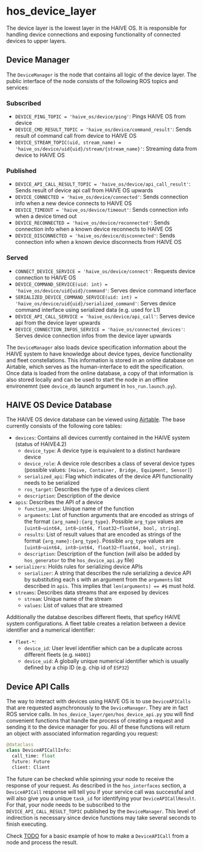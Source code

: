 # hos_device_layer

The device layer is the lowest layer in the HAIVE OS. It is responsible for handling device connections and exposing functionality of connected devices to upper layers.

## Device Manager

The `DeviceManager` is the node that contains all logic of the device layer. The public interface of the node consists of the following ROS topics and services:

### Subscribed
- `DEVICE_PING_TOPIC = 'haive_os/device/ping'`: Pings HAIVE OS from device
- `DEVICE_CMD_RESULT_TOPIC = 'haive_os/device/command_result'`: Sends result of command call from device to HAIVE OS
- `DEVICE_STREAM_TOPIC(uid, stream_name) = 'haive_os/device/uid{uid}/stream/{stream_name}'`: Streaming data from device to HAIVE OS

### Published

- `DEVICE_API_CALL_RESULT_TOPIC = 'haive_os/device/api_call_result'`: Sends result of device api call from HAIVE OS upwards
- `DEVICE_CONNECTED = 'haive_os/device/connected'`: Sends connection info when a new device connects to HAIVE OS
- `DEVICE_TIMEOUT = 'haive_os/device/timeout'`: Sends connection info when a device timed out
- `DEVICE_RECONNECTED = 'haive_os/device/reconnected'`: Sends connection info when a known device reconnects to HAIVE OS
- `DEVICE_DISCONNECTED = 'haive_os/device/disconnected'`: Sends connection info when a known device disconnects from HAIVE OS

### Served

- `CONNECT_DEVICE_SERVICE = 'haive_os/device/connect'`: Requests device connection to HAIVE OS
- `DEVICE_COMMAND_SERVICE(uid: int) = 'haive_os/device/uid{uid}/command'`: Serves device command interface
- `SERIALIZED_DEVICE_COMMAND_SERVICE(uid: int) = 'haive_os/device/uid{uid}/serialized_command'`: Serves device command interface using serialized data (e.g. used for L1)
- `DEVICE_API_CALL_SERVICE = 'haive_os/device/api_call'`: Serves device api from the device layer upwards
- `DEVICE_CONNECTION_INFOS_SERVICE = 'haive_os/connected_devices'`: Serves device connection infos from the device layer upwards

The `DeviceManager` also loads device specification information about the HAIVE system to have knowledge about device types, device functionality and fleet constellations. This information is stored in an online database on Airtable, which serves as the human-interface to edit the specification. Once data is loaded from the online database, a copy of that information is also stored locally and can be used to start the node in an offline environemnt (see `device_db` launch argument in `hos_run.launch.py`).

## HAIVE OS Device Database

The HAIVE OS device database can be viewed using [Airtable](https://airtable.com/appR9FYsP809nu76u?ao=cmVjZW50). The base currently consists of the following core tables:

- `devices`: Contains all devices currently contained in the HAIVE system (status of HAIVE4.2)
  - `device_type`: A device type is equivalent to a distinct hardware device
  - `device_role`: A device role describes a class of several device types (possible values: `[Haive, Container, Bridge, Equipment, Sensor]`)
  - `serialized_api`: Flag which indicates of the device API functionality needs to be serialized
  - `ros_target`: Describes the type of a devices client
  - `description`: Description of the device
- `apis`: Describes the API of a device
  - `function_name`: Unique name of the function
  - `arguments`: List of function arguments that are encoded as strings of the format `{arg_name}:{arg_type}`. Possible `arg_type` values are `[uint8~uint64, int8~int64, float32~float64, bool, string]`.
  - `results`: List of result values that are encoded as strings of the format `{arg_name}:{arg_type}`. Possible `arg_type` values are `[uint8~uint64, int8~int64, float32~float64, bool, string]`.
  - `description`: Description of the function (will also be added by `hos_generator` to the `hos_device_api.py` file)
- `serializers`: Holds rules for serializing device APIs
  - `serializer`: A string that describes the rule serializing a device API by substituting each `$` with an argument from the `arguments` list described in `apis`. This implies that `len(arguments) == #$` must hold.
- `streams`: Describes data streams that are exposed by devices
  - `stream`: Unique name of the stream
  - `values`: List of values that are streamed

Additionally the databse describes different fleets, that speficy HAIVE system configurations. A fleet table creates a relation between a device identifier and a numerical identifier:

- `fleet-*`:
  - `device_id`: User level identifier which can be a duplicate across different fleets (e.g. `H4001`)
  - `device_uid`: A globally unique numerical identifier which is usually defined by a chip ID (e.g. chip id of `ESP32`)

## Device API Calls

The way to interact with devices using HAIVE OS is to use `DeviceAPICalls` that are requested asynchronously to the `DeviceManager`. They are in fact ROS service calls. In `hos_device_layer/gen/hos_device_api.py` you will find convenient functions that handle the process of creating a request and sending it to the device manager for you. All of these functions will return an object with associated information regarding you request:

```python
@dataclass
class DeviceAPICallInfo:
  call_time: float
  future: Future
  client: Client
```

The future can be checked while spinning your node to receive the response of your request. As described in the `hos_interfaces` section, a `DeviceAPICall` response will tell you if your service call was successful and will also give you a unique `task_id` for identifying your `DeviceAPICallResult`. For that, your node needs to be subscribed to the `DEVICE_API_CALL_RESULT_TOPIC` published by the `DeviceManager`. This level of indirection is necessary since device functions may take several seconds to finish executing.

Check [TODO](TODO) for a basic example of how to make a `DeviceAPICall` from a node and process the result.
